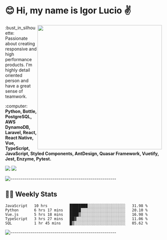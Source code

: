 # :blush: Hi, my name is Igor Lucio :v:

<img src="https://github-readme-stats.vercel.app/api?username=iguit0&show_icons=true&count_private=true&theme=tokyonight" min-width="400px" max-width="400px" width="400px" align="right" />

<p align="left"> 
  :bust_in_silhouette: Passionate about creating responsive and high performance products.
  I'm highly detail oriented person and have a great sense of teamwork.
</p>

<p align="left">
  :computer: <strong>Python, Bottle, PostgreSQL, AWS DynamoDB, Laravel, React, React Native, Vue, TypeScript, JavaScript, Styled Components, AntDesign, Quasar Framework, Vuetify, Jest, Enzyme, Pytest.</strong>
</p>

<p align="left">
  <a href="https://www.linkedin.com/in/igor-lucio-alves" target="_blank" rel="noopener noreferrer" alt="Linkedin">
  <img src="https://img.shields.io/badge/LinkedIn-0077B5?style=for-the-badge&logo=linkedin&logoColor=white" /></a>

  <a href="https://t.me/iguit0" target="_blank" rel="noopener noreferrer" alt="Telegram">
  <img src="https://img.shields.io/badge/Telegram-2CA5E0?style=for-the-badge&logo=telegram&logoColor=white" /></a>
</p>

![-----------------------------------------------------](https://raw.githubusercontent.com/andreasbm/readme/master/assets/lines/aqua.png)

## :man_technologist: Weekly Stats
<!--START_SECTION:waka-->
```text
JavaScript   10 hrs          ████████░░░░░░░░░░░░░░░░░   31.98 % 
Python       6 hrs 17 mins   █████░░░░░░░░░░░░░░░░░░░░   20.10 % 
Vue.js       5 hrs 18 mins   ████▒░░░░░░░░░░░░░░░░░░░░   16.98 % 
TypeScript   3 hrs 27 mins   ██▓░░░░░░░░░░░░░░░░░░░░░░   11.06 % 
SQL          1 hr 45 mins    █▒░░░░░░░░░░░░░░░░░░░░░░░   05.62 % 
```
<!--END_SECTION:waka-->
![-----------------------------------------------------](https://raw.githubusercontent.com/andreasbm/readme/master/assets/lines/aqua.png)

